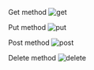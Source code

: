 Get method
![get](https://user-images.githubusercontent.com/78188855/216006057-7865c706-e563-4c6a-a4e9-5c74f4238386.jpeg)

Put method
![put](https://user-images.githubusercontent.com/78188855/216006888-f06ab6c8-dd6b-4c9f-81be-94409d7d51ed.jpeg)

Post method
![post](https://user-images.githubusercontent.com/78188855/216005479-550d6345-729f-4246-b0b7-d1e38c6d370b.jpeg)

Delete method
![delete](https://user-images.githubusercontent.com/78188855/216006406-c5869a55-4506-40c7-9909-e002e201063d.jpeg)
